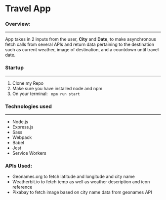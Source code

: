 # Travel App

### Overview:

<hr>
App takes in 2 inputs from the user, <strong>City</strong> and <strong>Date</strong>, to make asynchronous fetch calls from several APIs and return data pertaining to the destination such as current weather, image of destination, and a countdown until travel date.



### Startup

<hr>

1. Clone my Repo
2. Make sure you have installed node and npm
3. On your terminal: <code> npm run start </code>


### Technologies used

<hr>

- Node.js
- Express.js
- Sass
- Webpack
- Babel
- Jest
- Service Workers

### APIs Used:

- Geonames.org to fetch latitude and longitude and city name
- Weatherbit.io to fetch temp as well as weather description and icon reference
- Pixabay to fetch image based on city name data from geonames API
